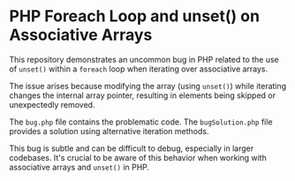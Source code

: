 # PHP Foreach Loop and unset() on Associative Arrays

This repository demonstrates an uncommon bug in PHP related to the use of `unset()` within a `foreach` loop when iterating over associative arrays.

The issue arises because modifying the array (using `unset()`) while iterating changes the internal array pointer, resulting in elements being skipped or unexpectedly removed.

The `bug.php` file contains the problematic code. The `bugSolution.php` file provides a solution using alternative iteration methods.

This bug is subtle and can be difficult to debug, especially in larger codebases.  It's crucial to be aware of this behavior when working with associative arrays and `unset()` in PHP.